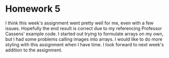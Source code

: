 # Homework 5

I think this week's assignment went pretty well for me, even with a few issues. Hopefully the end result is correct due to my referencing Professor Cassens' example code. I started out trying to formulate arrays on my own, but I had some problems calling images into arrays. I would like to do more styling with this assignment when I have time. I look forward to next week's addition to the assignment.
